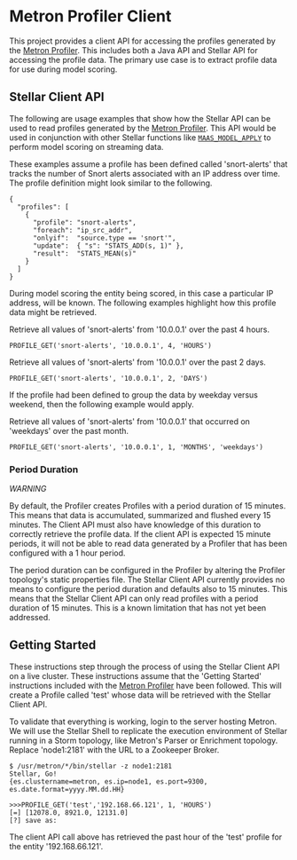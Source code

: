 # Metron Profiler Client

This project provides a client API for accessing the profiles generated by the [Metron Profiler](metron-analytics/metron-profiler).  This includes both a Java API and Stellar API for accessing the profile data.  The primary use case is to extract profile data for use during model scoring.

## Stellar Client API

The following are usage examples that show how the Stellar API can be used to read profiles generated by the [Metron Profiler](metron-analytics/metron-profiler).  This API would be used in conjunction with other Stellar functions like [`MAAS_MODEL_APPLY`](metron-platform/metron-common) to perform model scoring on streaming data.

These examples assume a profile has been defined called 'snort-alerts' that tracks the number of Snort alerts associated with an IP address over time.  The profile definition might look similar to the following.

```
{
  "profiles": [
    {
      "profile": "snort-alerts",
      "foreach": "ip_src_addr",
      "onlyif":  "source.type == 'snort'",
      "update":  { "s": "STATS_ADD(s, 1)" },
      "result":  "STATS_MEAN(s)"
    }
  ]
}
```

During model scoring the entity being scored, in this case a particular IP address, will be known.  The following examples highlight how this profile data might be retrieved.

Retrieve all values of 'snort-alerts' from '10.0.0.1' over the past 4 hours.
```
PROFILE_GET('snort-alerts', '10.0.0.1', 4, 'HOURS')
```

Retrieve all values of 'snort-alerts' from '10.0.0.1' over the past 2 days.
```
PROFILE_GET('snort-alerts', '10.0.0.1', 2, 'DAYS')
```

If the profile had been defined to group the data by weekday versus weekend, then the following example would apply.

Retrieve all values of 'snort-alerts' from '10.0.0.1' that occurred on 'weekdays' over the past month.
```
PROFILE_GET('snort-alerts', '10.0.0.1', 1, 'MONTHS', 'weekdays')
```

### Period Duration

*WARNING*

By default, the Profiler creates Profiles with a period duration of 15 minutes.  This means that data is accumulated, summarized and flushed every 15 minutes.  The Client API must also have knowledge of this duration to correctly retrieve the profile data.  If the client API is expected 15 minute periods, it will not be able to read data generated by a Profiler that has been configured with a 1 hour period.

The period duration can be configured in the Profiler by altering the Profiler topology's static properties file.  The Stellar Client API currently provides no means to configure the period duration and defaults also to 15 minutes.  This means that the Stellar Client API can only read profiles with a period duration of 15 minutes.  This is a known limitation that has not yet been addressed.

## Getting Started

These instructions step through the process of using the Stellar Client API on a live cluster.  These instructions assume that the 'Getting Started' instructions included with the [Metron Profiler](metron-analytics/metron-profiler) have been followed.  This will create a Profile called 'test' whose data will be retrieved with the Stellar Client API.

To validate that everything is working, login to the server hosting Metron.  We will use the Stellar Shell to replicate the execution environment of Stellar running in a Storm topology, like Metron's Parser or Enrichment topology.  Replace 'node1:2181' with the URL to a Zookeeper Broker.  

```
$ /usr/metron/*/bin/stellar -z node1:2181
Stellar, Go!
{es.clustername=metron, es.ip=node1, es.port=9300, es.date.format=yyyy.MM.dd.HH}

>>>PROFILE_GET('test','192.168.66.121', 1, 'HOURS')
[=] [12078.0, 8921.0, 12131.0]
[?] save as:

```

The client API call above has retrieved the past hour of the 'test' profile for the entity '192.168.66.121'.